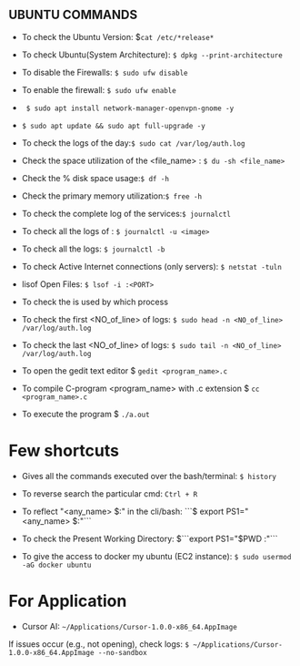 ## UBUNTU COMMANDS

- To check the Ubuntu Version: $```cat /etc/*release* ```

- To check Ubuntu(System Architecture):  ``` $ dpkg --print-architecture ```

- To disable the Firewalls: ``` $ sudo ufw disable  ```

- To enable the firewall: ``` $ sudo ufw enable ```

- ```  $ sudo apt install network-manager-openvpn-gnome -y ```

- ``` $ sudo apt update && sudo apt full-upgrade -y ```

- To check the logs of the day:``` $ sudo cat /var/log/auth.log ```

- Check the space utilization of the <file_name> : ``` $ du -sh <file_name> ```

- Check the % disk space usage:```$ df -h ```

- Check the primary memory utilization:```$ free -h```

- To check the complete log of the services:```$ journalctl```

- To check all the logs of <image>: ```$ journalctl -u <image>```

- To check all the logs: ```$ journalctl -b```

- To check Active Internet connections (only servers): ```$ netstat -tuln```

- lisof Open Files: ```$ lsof -i :<PORT>```
- To check the <PORT> is used by which process

- To check the first <NO_of_line> of logs: ```$ sudo head -n <NO_of_line> /var/log/auth.log```

- To check the last <NO_of_line> of logs: ```$ sudo tail -n <NO_of_line> /var/log/auth.log```         

- To open the gedit text editor $ ```gedit <program_name>.c```

- To compile C-program <program_name> with .c extension $ ```cc <program_name>.c```

- To execute the program $ ```./a.out```

# Few shortcuts

- Gives all the commands executed over the bash/terminal: ```$ history```

- To reverse search the particular cmd: ```Ctrl + R ```

- To reflect "<any_name> $:"  in the cli/bash: ```$ export PS1="<any_name> $:"```
          
- To check the Present Working Directory: $```export PS1="$PWD :"```
          
- To give the access to docker my ubuntu (EC2 instance): ```$ sudo usermod -aG docker ubuntu```

# For Application

- Cursor AI: ```~/Applications/Cursor-1.0.0-x86_64.AppImage```

    
If issues occur (e.g., not opening), check logs: ```$ ~/Applications/Cursor-1.0.0-x86_64.AppImage --no-sandbox```


